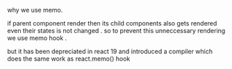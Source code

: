 why we use memo.

if parent component render then its child components also gets rendered even their states is not changed . so to prevent this unneccessary rendering we use memo hook .

but it has been depreciated in react 19 and introduced a compiler which does the same work as react.memo() hook